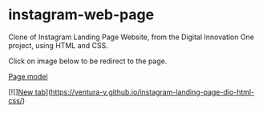 # instagram-web-page

Clone of Instagram Landing Page Website, from the Digital Innovation One project, using HTML and CSS.

Click on image below to be redirect to the page.

[Page model](https://www.instagram.com/)

[![][New tab](img/pitch.gif)](https://ventura-v.github.io/instagram-landing-page-dio-html-css/)
